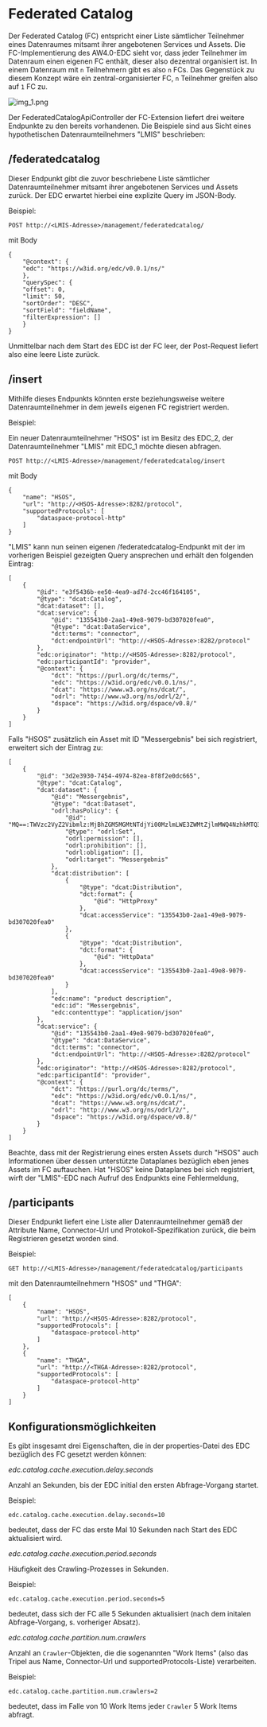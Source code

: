 # Federated Catalog

Der Federated Catalog (FC) entspricht einer Liste sämtlicher Teilnehmer eines Datenraumes mitsamt ihrer angebotenen Services und Assets. Die FC-Implementierung des AW4.0-EDC
sieht vor, dass jeder Teilnehmer im Datenraum einen eigenen FC enthält, dieser also dezentral organisiert ist. In einem Datenraum mit ``n`` Teilnehmern gibt es also
``n`` FCs. Das Gegenstück zu diesem Konzept wäre ein zentral-organisierter FC, ``n`` Teilnehmer greifen also auf ``1`` FC zu.

![img_1.png](fc.png)

Der FederatedCatalogApiController der FC-Extension liefert drei weitere Endpunkte zu den bereits vorhandenen. Die Beispiele sind aus Sicht eines hypothetischen Datenraumteilnehmers "LMIS" beschrieben:

## /federatedcatalog

Dieser Endpunkt gibt die zuvor beschriebene Liste sämtlicher Datenraumteilnehmer mitsamt ihrer angebotenen Services und Assets zurück. Der EDC erwartet hierbei eine explizite Query im JSON-Body.

Beispiel:

````
POST http://<LMIS-Adresse>/management/federatedcatalog/
````
mit Body
````
{
    "@context": {
    "edc": "https://w3id.org/edc/v0.0.1/ns/"
    },
    "querySpec": {
    "offset": 0,
    "limit": 50,
    "sortOrder": "DESC",
    "sortField": "fieldName",
    "filterExpression": []
    }
}
````
Unmittelbar nach dem Start des EDC ist der FC leer, der Post-Request liefert also eine leere Liste zurück.
## /insert

Mithilfe dieses Endpunkts könnten erste beziehungsweise weitere Datenraumteilnehmer in dem jeweils eigenen FC registriert werden.

Beispiel:

Ein neuer Datenraumteilnehmer "HSOS" ist im Besitz des EDC_2, der Datenraumteilnehmer "LMIS" mit EDC_1 möchte diesen abfragen.


````
POST http://<LMIS-Adresse>/management/federatedcatalog/insert
````
mit Body

````
{
    "name": "HSOS",
    "url": "http://<HSOS-Adresse>:8282/protocol",
    "supportedProtocols": [
        "dataspace-protocol-http"
    ]
}
````

"LMIS" kann nun seinen eigenen /federatedcatalog-Endpunkt mit der im vorherigen Beispiel gezeigten Query ansprechen und erhält den folgenden Eintrag:

````
[
    {
        "@id": "e3f5436b-ee50-4ea9-ad7d-2cc46f164105",
        "@type": "dcat:Catalog",
        "dcat:dataset": [],
        "dcat:service": {
            "@id": "135543b0-2aa1-49e8-9079-bd307020fea0",
            "@type": "dcat:DataService",
            "dct:terms": "connector",
            "dct:endpointUrl": "http://<HSOS-Adresse>:8282/protocol"
        },
        "edc:originator": "http://<HSOS-Adresse>:8282/protocol",
        "edc:participantId": "provider",
        "@context": {
            "dct": "https://purl.org/dc/terms/",
            "edc": "https://w3id.org/edc/v0.0.1/ns/",
            "dcat": "https://www.w3.org/ns/dcat/",
            "odrl": "http://www.w3.org/ns/odrl/2/",
            "dspace": "https://w3id.org/dspace/v0.8/"
        }
    }
]
````

Falls "HSOS" zusätzlich ein Asset mit ID "Messergebnis" bei sich registriert, erweitert sich der Eintrag zu:

````
[
    {
        "@id": "3d2e3930-7454-4974-82ea-8f8f2e0dc665",
        "@type": "dcat:Catalog",
        "dcat:dataset": {
            "@id": "Messergebnis",
            "@type": "dcat:Dataset",
            "odrl:hasPolicy": {
                "@id": "MQ==:TWVzc2VyZ2Vibmlz:MjBhZGM5MGMtNTdjYi00MzlmLWE3ZWMtZjlmMWQ4NzhkMTQ3",
                "@type": "odrl:Set",
                "odrl:permission": [],
                "odrl:prohibition": [],
                "odrl:obligation": [],
                "odrl:target": "Messergebnis"
            },
            "dcat:distribution": [
                {
                    "@type": "dcat:Distribution",
                    "dct:format": {
                        "@id": "HttpProxy"
                    },
                    "dcat:accessService": "135543b0-2aa1-49e8-9079-bd307020fea0"
                },
                {
                    "@type": "dcat:Distribution",
                    "dct:format": {
                        "@id": "HttpData"
                    },
                    "dcat:accessService": "135543b0-2aa1-49e8-9079-bd307020fea0"
                }
            ],
            "edc:name": "product description",
            "edc:id": "Messergebnis",
            "edc:contenttype": "application/json"
        },
        "dcat:service": {
            "@id": "135543b0-2aa1-49e8-9079-bd307020fea0",
            "@type": "dcat:DataService",
            "dct:terms": "connector",
            "dct:endpointUrl": "http://<HSOS-Adresse>:8282/protocol"
        },
        "edc:originator": "http://<HSOS-Adresse>:8282/protocol",
        "edc:participantId": "provider",
        "@context": {
            "dct": "https://purl.org/dc/terms/",
            "edc": "https://w3id.org/edc/v0.0.1/ns/",
            "dcat": "https://www.w3.org/ns/dcat/",
            "odrl": "http://www.w3.org/ns/odrl/2/",
            "dspace": "https://w3id.org/dspace/v0.8/"
        }
    }
]
````
Beachte, dass mit der Registrierung eines ersten Assets durch "HSOS" auch Informationen über dessen unterstützte Dataplanes bezüglich eben jenes Assets im FC auftauchen. Hat "HSOS" keine Dataplanes bei sich registriert, wirft der "LMIS"-EDC nach Aufruf des Endpunkts eine Fehlermeldung,
## /participants

Dieser Endpunkt liefert eine Liste aller Datenraumteilnehmer gemäß der Attribute Name, Connector-Url und Protokoll-Spezifikation zurück, die beim Registrieren gesetzt worden sind.

Beispiel:

````
GET http://<LMIS-Adresse>/management/federatedcatalog/participants
````
mit den Datenraumteilnehmern "HSOS" und "THGA":

````
[
    {
        "name": "HSOS",
        "url": "http://<HSOS-Adresse>:8282/protocol",
        "supportedProtocols": [
            "dataspace-protocol-http"
        ]
    },
    {
        "name": "THGA",
        "url": "http://<THGA-Adresse>:8282/protocol",
        "supportedProtocols": [
            "dataspace-protocol-http"
        ]
    }
]
````

## Konfigurationsmöglichkeiten

Es gibt insgesamt drei Eigenschaften, die in der properties-Datei des EDC bezüglich des FC gesetzt werden können:

*edc.catalog.cache.execution.delay.seconds*

Anzahl an Sekunden, bis der EDC initial den ersten Abfrage-Vorgang startet.

Beispiel:

````
edc.catalog.cache.execution.delay.seconds=10
````

bedeutet, dass der FC das erste Mal 10 Sekunden nach Start des EDC aktualisiert wird.

*edc.catalog.cache.execution.period.seconds*

Häufigkeit des Crawling-Prozesses in Sekunden.

Beispiel:
````
edc.catalog.cache.execution.period.seconds=5
````
bedeutet, dass sich der FC alle 5 Sekunden aktualisiert (nach dem initalen Abfrage-Vorgang, s. vorheriger Absatz).

*edc.catalog.cache.partition.num.crawlers*

Anzahl an ``Crawler``-Objekten, die die sogenannten "Work Items" (also das Tripel aus Name, Connector-Url und supportedProtocols-Liste) verarbeiten.

Beispiel:
````
edc.catalog.cache.partition.num.crawlers=2
````
bedeutet, dass im Falle von 10 Work Items jeder ``Crawler`` 5 Work Items abfragt.
